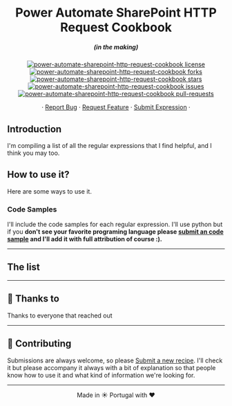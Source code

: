 <h1 align="center">
  Power Automate SharePoint HTTP Request Cookbook
</h1>
<h5 align="center">(in the making)</h5>

<p align="center">
<a href="https://github.com/ManuelTGomes/power-automate-sharepoint-http-request-cookbook/blob/main/LICENSE" target="blank">
<img src="https://img.shields.io/github/license/ManuelTGomes/power-automate-sharepoint-http-request-cookbook?style=flat-square" alt="power-automate-sharepoint-http-request-cookbook license" />
</a>
<a href="https://github.com/ManuelTGomes/power-automate-sharepoint-http-request-cookbook/fork" target="blank">
<img src="https://img.shields.io/github/forks/ManuelTGomes/power-automate-sharepoint-http-request-cookbook?style=flat-square" alt="power-automate-sharepoint-http-request-cookbook forks"/>
</a>
<a href="https://github.com/ManuelTGomes/power-automate-sharepoint-http-request-cookbook/stargazers" target="blank">
<img src="https://img.shields.io/github/stars/ManuelTGomes/power-automate-sharepoint-http-request-cookbook?style=flat-square" alt="power-automate-sharepoint-http-request-cookbook stars"/>
</a>
<a href="https://github.com/ManuelTGomes/power-automate-sharepoint-http-request-cookbook/issues" target="blank">
<img src="https://img.shields.io/github/issues/ManuelTGomes/power-automate-sharepoint-http-request-cookbook?style=flat-square" alt="power-automate-sharepoint-http-request-cookbook issues"/>
</a>
<a href="https://github.com/ManuelTGomes/power-automate-sharepoint-http-request-cookbook/pulls" target="blank">
<img src="https://img.shields.io/github/issues-pr/ManuelTGomes/power-automate-sharepoint-http-request-cookbook?style=flat-square" alt="power-automate-sharepoint-http-request-cookbook pull-requests"/>
</a>
</p>

<p align="center">
    ·
    <a href="https://github.com/ManuelTGomes/power-automate-sharepoint-http-request-cookbook/issues/new/choose">Report Bug</a>
    ·
    <a href="https://github.com/ManuelTGomes/power-automate-sharepoint-http-request-cookbook/issues/new/choose">Request Feature</a>
    ·
    <a href="https://github.com/ManuelTGomes/power-automate-sharepoint-http-request-cookbook/issues/new/choose">Submit Expression</a>
    ·
</p>

## Introduction

I'm compiling a list of all the regular expressions that I find helpful, and I think you may too.

## How to use it?

Here are some ways to use it.

### Code Samples

I'll include the code samples for each regular expression. I'll use python but if you **don't see your favorite programing language please <a href="https://github.com/ManuelTGomes/power-automate-sharepoint-http-request-cookbook/issues/new/choose">submit an code sample</a> and I'll add it with full attribution of course :).**

---

## The list

---

## 🙏 Thanks to

Thanks to everyone that reached out

---

## 💪 Contributing

Submissions are always welcome, so please <a href="https://github.com/ManuelTGomes/power-automate-sharepoint-http-request-cookbook/issues/new/choose">Submit a new recipe</a>. I'll check it but please accompany it always with a bit of explanation so that people know how to use it and what kind of information we're looking for.

<hr>
<p align="center">
Made in ☀️ Portugal with ❤️
</p>
